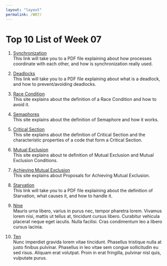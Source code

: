 ```yaml
---
layout: "layout"
permalink: /W07/
---
```


# Top 10 List of Week 07

1. [Synchronization](https://web.cs.wpi.edu/~cs3013/c07/lectures/Section06-Sync.pdf)<br>
This link will take you to a PDF file explaining about how processes coordinate with each other, and how is synchronization really used.

2. [Deadlocks](https://web.cs.wpi.edu/~cs3013/c07/lectures/Section07-Deadlocks.pdf)<br>
This link will take you to a PDF file explaining about what is a deadlock, and how to prevent/avoiding deadlocks.

3. [Race Condition](http://ftp.gunadarma.ac.id/linux/docs/v06/Kuliah/SistemOperasi/BUKU/SistemOperasi-4.X-1/ch18s02.html)<br>
This site explains about the definition of a Race Condition and how to avoid it.

4. [Semaphores](http://personal.kent.edu/~rmuhamma/OpSystems/Myos/semaphore.htm)<br>
This site explains about the definition of Semaphore and how it works.

5. [Critical Section](https://www.personal.kent.edu/~rmuhamma/OpSystems/Myos/criticalSec.htm)<br>
This site explains about the definition of Critical Section and the characteristic properties of a code that form a Critical Section.

6. [Mutual Exclusion](https://www.personal.kent.edu/~rmuhamma/OpSystems/Myos/mutualExclu.htm)<br>
This site explains about te definition of Mutual Exclusion and Mutual Exclusion Conditions.

7. [Achieving Mutual Exclusion](https://www.personal.kent.edu/~rmuhamma/OpSystems/Myos/achieveutualExclu.htm)<br>
This site explains about Proposals for Achieving Mutual Exclusion.

8. [Starvation](https://www.cs.auckland.ac.nz/~alan/courses/os/book/6.Mana.13.starvation.pdf)<br>
This link will take you to a PDF file explaining about the definition of Starvation, what causes it, and how to handle it.

9. [Nine](https://en.wikipedia.org/wiki/9)<br>
Mauris urna libero, varius in purus nec, tempor pharetra lorem.
Vivamus lorem nisi, mattis ut tellus at, tincidunt cursus libero.
Curabitur vehicula placerat neque eget iaculis.
Nulla facilisi.
Cras condimentum leo a libero cursus lacinia.

10. [Ten](https://en.wikipedia.org/wiki/10)<br>
Nunc imperdiet gravida lorem vitae tincidunt. 
Phasellus tristique nulla at justo finibus pulvinar.
Phasellus in leo vitae sem congue sollicitudin eu sed risus.
Aliquam erat volutpat.
Proin in erat fringilla, pulvinar nisl quis, vulputate purus.

